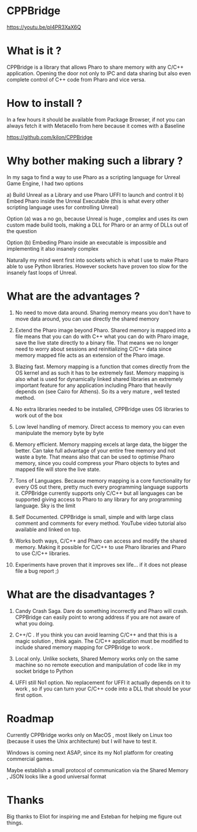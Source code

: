 # CPPBridge

https://youtu.be/pI4PR3XaX6Q

# What is it ?

CPPBridge is a library that allows Pharo to share memory with any C/C++ application. Opening the door not only to IPC and data sharing but also even complete control of C++ code from Pharo and vice versa.

# How to install ?

In a few hours it should be available from Package Browser, if not you can always fetch it with Metacello from here because it comes with a Baseline

https://github.com/kilon/CPPBridge

# Why bother making such a library ? 

In my saga to find a way to use Pharo as a scripting language for Unreal Game Engine, I had two options

a) Build Unreal as a Library and use Pharo UFFI to launch and control it
b) Embed Pharo inside the Unreal Executable (this is what every other scripting language uses for controlling Unreal) 

Option (a) was a no go, because Unreal is huge , complex and uses its own custom made build tools, making a DLL for Pharo or an army of DLLs  out of the question

Option (b) Embeding Pharo inside an executable is impossible and implementing it also insanely complex

Naturally my mind went first into sockets which is what I use to make Pharo able to use Python libraries. However sockets have proven too slow for the insanely fast loops of Unreal. 

# What are the advantages ?

1) No need to move data around. Sharing memory means you don't have to move data around, you can use directly the shared memory

2) Extend the Pharo image beyond Pharo. Shared memory is mapped into a file means that you can do with C++ what you can do with Pharo image, save the live state directly to a binary file. That means we no longer need to worry about sessions and reinitializing C/C++ data since memory mapped file acts as an extension of the Pharo image. 

3) Blazing fast. Memory mapping is a function that comes directly from the OS kernel and as such it has to be extremely fast. Memory mapping is also what is used for dynamically linked shared libraries an extremely important feature for any application including Pharo that heavily depends on (see Cairo for Athens). So its a very mature , well tested method. 

4) No extra libraries needed to be installed, CPPBridge uses OS libraries to work out of the box

5) Low level handling of memory. Direct access to memory you can even manipulate the memory byte by byte

6) Memory efficient. Memory mapping excels at large data, the bigger the better. Can take full advantage of your entire free memory and not waste a byte.  That means also that can be used to optimise Pharo memory, since you could compress your Pharo objects to bytes and mapped file will store the live state.

7) Tons of Languages. Because memory mapping is a core functionality for every OS out there, pretty much every programming language supports it. CPPBridge currently supports only C/C++ but all languages can be supported giving access to Pharo to any library for any programming language. Sky is the limit

8) Self Documented. CPPBridge is small, simple and with large class comment and comments for every method. YouTube video tutorial also available and linked on top. 

9) Works both ways, C/C++ and Pharo can access and modify the shared memory. Making it possible for C/C++ to use Pharo libraries and Pharo to use C/C++ libraries.

10) Experiments have proven that it improves sex life...  if it does not please file a bug report ;)

# What are the disadvantages ?

1) Candy Crash Saga. Dare do something incorrectly and Pharo will crash. CPPBridge can easily point to wrong address if you are not aware of what you doing. 

2) C++/C . If you think you can avoid learning C/C++ and that this is a magic solution , think again. The C/C++ application must be modified to include shared memory mapping for CPPBridge to work .

3) Local only. Unlike sockets, Shared Memory works only on the same machine so no remote execution and manipulation of code like in my socket bridge to Python

4) UFFI still No1 option. No replacement for UFFI it actually depends on it to work , so if you can turn your C/C++ code into a DLL that should be your first option.

# Roadmap 

Currently CPPBridge works only on MacOS , most likely on Linux too (because it uses the Unix architecture) but I will have to test it.

Windows is coming next ASAP, since its my No1 platform for creating commercial games.

Maybe establish a small protocol of communication via the Shared Memory , JSON looks like a good universal format 

# Thanks

Big thanks to Eliot for inspiring me and Esteban for helping me figure out things.
